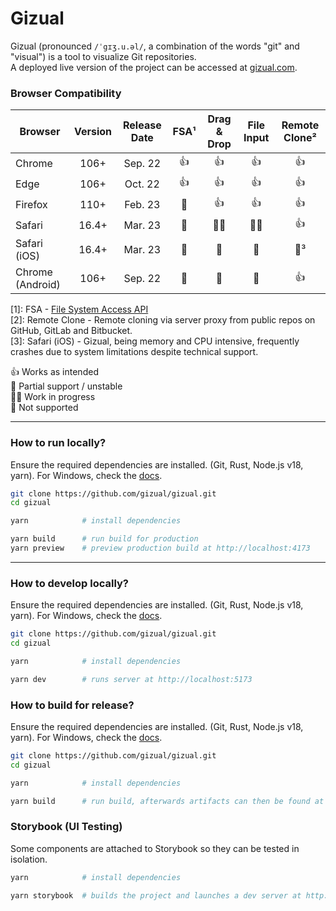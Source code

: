 # Gizual

Gizual (pronounced `/ˈgɪʒ.u.əl/`, a combination of the words "git" and "visual") is a tool to visualize Git repositories.  
A deployed live version of the project can be accessed at [gizual.com](https://www.gizual.com).

### Browser Compatibility

| Browser          | Version | Release Date | FSA¹ | Drag & Drop | File Input | Remote Clone² |
| ---------------- | :-----: | :----------: | :--: | :---------: | :--------: | :-----------: |
| Chrome           |  106+   |   Sep. 22    |  👍  |     👍      |     👍     |      👍       |
| Edge             |  106+   |   Oct. 22    |  👍  |     👍      |     👍     |      👍       |
| Firefox          |  110+   |   Feb. 23    |  🚫  |     👍      |     👍     |      👍       |
| Safari           |  16.4+  |   Mar. 23    |  🚫  |     👨‍💻      |     👨‍💻     |      👍       |
| Safari (iOS)     |  16.4+  |   Mar. 23    |  🚫  |     🚫      |     🚫     |      🚧³      |
| Chrome (Android) |  106+   |   Sep. 22    |  🚫  |     🚫      |     🚫     |      👍       |

[1]: FSA - [File System Access API](https://developer.mozilla.org/en-US/docs/Web/API/File_System_Access_API)  
[2]: Remote Clone - Remote cloning via server proxy from public repos on GitHub, GitLab and Bitbucket.  
[3]: Safari (iOS) - Gizual, being memory and CPU intensive, frequently crashes due to system limitations despite technical support.

👍 Works as intended  
🚧 Partial support / unstable  
👨‍💻 Work in progress  
🚫 Not supported

---

### How to run locally?

Ensure the required dependencies are installed. (Git, Rust, Node.js v18, yarn). For Windows, check the [docs](./docs/dep-install-windows.md).

```bash
git clone https://github.com/gizual/gizual.git
cd gizual

yarn            # install dependencies

yarn build      # run build for production
yarn preview    # preview production build at http://localhost:4173
```

---

### How to develop locally?

Ensure the required dependencies are installed. (Git, Rust, Node.js v18, yarn). For Windows, check the [docs](./docs/dep-install-windows.md).

```bash
git clone https://github.com/gizual/gizual.git
cd gizual

yarn            # install dependencies

yarn dev        # runs server at http://localhost:5173
```

### How to build for release?

Ensure the required dependencies are installed. (Git, Rust, Node.js v18, yarn). For Windows, check the [docs](./docs/dep-install-windows.md).

```bash
git clone https://github.com/gizual/gizual.git
cd gizual

yarn            # install dependencies

yarn build      # run build, afterwards artifacts can then be found at `apps/gizual-app/dist/`
```

### Storybook (UI Testing)

Some components are attached to Storybook so they can be tested in isolation.

```bash
yarn            # install dependencies

yarn storybook  # builds the project and launches a dev server at http://localhost:6006
```
